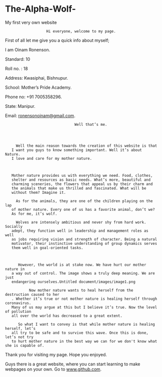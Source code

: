 # The-Alpha-Wolf-
My first very own website

           

                       Hi everyone, welcome to my page.

First of all let me give you a quick info about myself;

  I am Oinam Ronenson.

  Standard: 10

  Roll no. : 18

  Address: Kwasiphai, Bishnupur.

  School: Mother’s Pride Academy.

  Phone no: +91 7005358296.

  State: Manipur.

  Email: ronensonoinam@gmail.com.


                                    Well that’s me.


     

         Well the main reason towards the creation of this website is that
       I want you guys to know something important. Well it’s about Nature. 
       I love and care for my mother nature.

       

       Mother nature provides us with everything we need. Food, clothes, 
       shelter and resources as basic needs. What’s more, beautiful and
       charming sceneries, the flowers that appeal us by their charm and
       the animals that make us thrilled and fascinated. What will be 
       without them? Imagine it.

         As for the animals, they are one of the children playing on the lap
       of mother nature. Every one of us has a favorite animal, don’t we? 
       As for me, it’s wolf.

         Wolves are intensely ambitious and never shy from hard work. Socially
       adept, they function well in leadership and management roles as well
       as jobs requiring vision and strength of character. Being a natural
       motivator, their instinctive understanding of group dynamics serves
       them well in goal-oriented tasks.

       

          However, the world is at stake now. We have hurt our mother nature in
       a way out of control. The image shows a truly deep meaning. We are just
       endangering ourselves.Untitled document/images/image1.png

               Now mother nature wants to heal herself from the destruction caused to her
       . Whether it’s true or not mother nature is healing herself through coronavirus.
       Many of us may argue at this but I believe it’s true. Now the level of pollution
       all over the world has decreased to a great extent.

          So what I want to convey is that while mother nature is healing herself, let’s 
       all try to be safe and to survive this wave. Once this is done, let’s not try
       to hurt mother nature in the best way we can for we don't know what she is capable of.

 

 Thank you for visiting my page. Hope you enjoyed.



Guys there is a great website, where you can start learning to make webpages on your own. Go to www.github.com.
